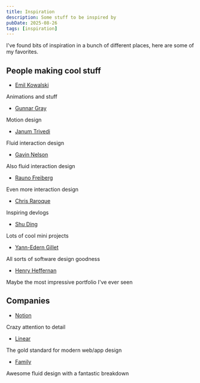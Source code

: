 ```yaml
---
title: Inspiration
description: Some stuff to be inspired by
pubDate: 2025-08-26
tags: [inspiration]
---
```


I've found bits of inspiration in a bunch of different places, here are some of my favorites.

## People making cool stuff

- [Emil Kowalski](https://emilkowal.ski/)

Animations and stuff

- [Gunnar Gray](https://www.gunnargray.com/)

Motion design

- [Janum Trivedi](https://janum.co/)

Fluid interaction design

- [Gavin Nelson](https://nelson.co/)

Also fluid interaction design

- [Rauno Freiberg](https://rauno.me/)

Even more interaction design

- [Chris Raroque](https://chrisraroque.com/)

Inspiring devlogs

- [Shu Ding](https://shud.in/)

Lots of cool mini projects

- [Yann-Edern Gillet](https://yannglt.com/)

All sorts of software design goodness

- [Henry Heffernan](https://henryheffernan.com/)

Maybe the most impressive portfolio I've ever seen

## Companies

- [Notion](https://www.notion.com/)

Crazy attention to detail

- [Linear](https://linear.app/)

The gold standard for modern web/app design

- [Family](https://benji.org/family-values)

Awesome fluid design with a fantastic breakdown
